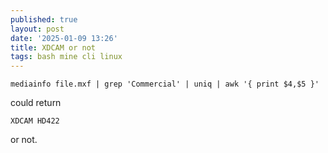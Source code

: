 ```yaml
---
published: true
layout: post
date: '2025-01-09 13:26'
title: XDCAM or not
tags: bash mine cli linux 
---
```

    
    mediainfo file.mxf | grep 'Commercial' | uniq | awk '{ print $4,$5 }'

could return

    XDCAM HD422

or not.
